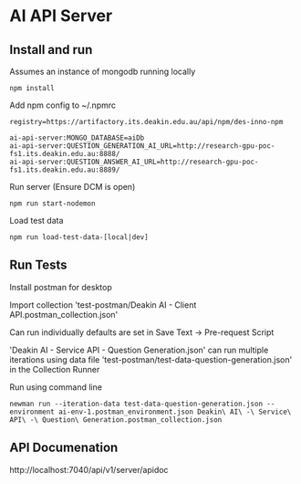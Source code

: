 # AI API Server

## Install and run

Assumes an instance of mongodb running locally

```
npm install
```

Add npm config to ~/.npmrc

```
registry=https://artifactory.its.deakin.edu.au/api/npm/des-inno-npm

ai-api-server:MONGO_DATABASE=aiDb
ai-api-server:QUESTION_GENERATION_AI_URL=http://research-gpu-poc-fs1.its.deakin.edu.au:8888/
ai-api-server:QUESTION_ANSWER_AI_URL=http://research-gpu-poc-fs1.its.deakin.edu.au:8889/
```

Run server (Ensure DCM is open)

```
npm run start-nodemon
```

Load test data
```
npm run load-test-data-[local|dev]
```

## Run Tests

Install postman for desktop

Import collection 'test-postman/Deakin AI - Client API.postman_collection.json'

Can run individually defaults are set in Save Text -> Pre-request Script

'Deakin AI - Service API - Question Generation.json' can run multiple iterations using data file 'test-postman/test-data-question-generation.json' in the Collection Runner

Run using command line
```
newman run --iteration-data test-data-question-generation.json --environment ai-env-1.postman_environment.json Deakin\ AI\ -\ Service\ API\ -\ Question\ Generation.postman_collection.json
```

## API Documenation

http://localhost:7040/api/v1/server/apidoc
